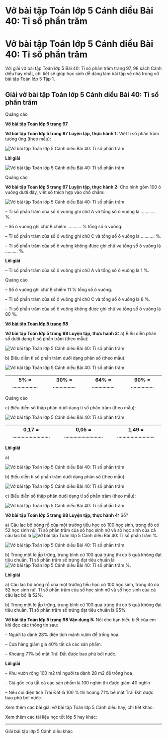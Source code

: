 # Vở bài tập Toán lớp 5 Cánh diều Bài 40: Tỉ số phần trăm

# Vở bài tập Toán lớp 5 Cánh diều Bài 40: Tỉ số phần trăm

Với giải vở bài tập Toán lớp 5 Bài 40: Tỉ số phần trăm trang 97, 98 sách Cánh diều hay nhất, chi tiết sẽ giúp học sinh dễ dàng làm bài tập về nhà trong vở bài tập Toán lớp 5 Tập 1.

## Giải vở bài tập Toán lớp 5 Cánh diều Bài 40: Tỉ số phần trăm

Quảng cáo

[**Vở bài tập Toán lớp 5 trang 97**](https://vietjack.com/vbt-toan-5-cd/vbt-toan-lop-5-trang-97.jsp)

**Vở bài tập Toán lớp 5 trang 97 Luyện tập, thực hành 1:** Viết tỉ số phần trăm tương ứng (theo mẫu):

![Vở bài tập Toán lớp 5 Cánh diều Bài 40: Tỉ số phần trăm](https://vietjack.com/vbt-toan-5-cd/images/bai-40-ti-so-phan-tram-11.PNG)

**Lời giải**

![Vở bài tập Toán lớp 5 Cánh diều Bài 40: Tỉ số phần trăm](https://vietjack.com/vbt-toan-5-cd/images/bai-40-ti-so-phan-tram-12.PNG)

Quảng cáo

**Vở bài tập Toán lớp 5 trang 97 Luyện tập, thực hành 2:** Cho hình gồm 100 ô vuông dưới đây, viết số thích hợp vào chỗ chấm:

![Vở bài tập Toán lớp 5 Cánh diều Bài 40: Tỉ số phần trăm](https://vietjack.com/vbt-toan-5-cd/images/bai-40-ti-so-phan-tram-13.PNG)

– Tỉ số phần trăm của số ô vuông ghi chữ A và tổng số ô vuông là ............ %. 

– Số ô vuông ghi chữ B chiếm ........... % tổng số ô vuông.

– Tỉ số phần trăm của số ô vuông ghi chữ C và tổng số ô vuông là ........... %.

– Tỉ số phần trăm của số ô vuông không được ghi chữ và tổng số ô vuông là .......... %.

**Lời giải**

– Tỉ số phần trăm của số ô vuông ghi chữ A và tổng số ô vuông là 1 %. 

Quảng cáo

– Số ô vuông ghi chữ B chiếm 11 % tổng số ô vuông.

– Tỉ số phần trăm của số ô vuông ghi chữ C và tổng số ô vuông là 8 %.

– Tỉ số phần trăm của số ô vuông không được ghi chữ và tổng số ô vuông là 80 %.

[**Vở bài tập Toán lớp 5 trang 98**](https://vietjack.com/vbt-toan-5-cd/vbt-toan-lop-5-trang-98.jsp)

**Vở bài tập Toán lớp 5 trang 98 Luyện tập, thực hành 3:** a) Biểu diễn phân số dưới dạng tỉ số phần trăm (theo mẫu):

![Vở bài tập Toán lớp 5 Cánh diều Bài 40: Tỉ số phần trăm](https://vietjack.com/vbt-toan-5-cd/images/bai-40-ti-so-phan-tram-14.PNG)

b) Biểu diễn tỉ số phần trăm dưới dạng phân số (theo mẫu):

![Vở bài tập Toán lớp 5 Cánh diều Bài 40: Tỉ số phần trăm](https://vietjack.com/vbt-toan-5-cd/images/bai-40-ti-so-phan-tram-15.PNG)

5% = ................... |  30% = ................. |  64% = ................. |  90% = .................  
---|---|---|---  
  
Quảng cáo

c) Biểu diễn số thập phân dưới dạng tỉ số phần trăm (theo mẫu):

![Vở bài tập Toán lớp 5 Cánh diều Bài 40: Tỉ số phần trăm](https://vietjack.com/vbt-toan-5-cd/images/bai-40-ti-so-phan-tram-16.PNG)

0,17 = ............................ |  0,05 = ............................. |  1,49 = ............................  
---|---|---  
  
**Lời giải**

a) 

![Vở bài tập Toán lớp 5 Cánh diều Bài 40: Tỉ số phần trăm](https://vietjack.com/vbt-toan-5-cd/images/bai-40-ti-so-phan-tram-17.PNG)

b) Biểu diễn tỉ số phần trăm dưới dạng phân số (theo mẫu):

![Vở bài tập Toán lớp 5 Cánh diều Bài 40: Tỉ số phần trăm](https://vietjack.com/vbt-toan-5-cd/images/bai-40-ti-so-phan-tram-18.PNG)

c) Biểu diễn số thập phân dưới dạng tỉ số phần trăm (theo mẫu):

![Vở bài tập Toán lớp 5 Cánh diều Bài 40: Tỉ số phần trăm](https://vietjack.com/vbt-toan-5-cd/images/bai-40-ti-so-phan-tram-19.PNG)

**Vở bài tập Toán lớp 5 trang 98 Luyện tập, thực hành 4:** Số?

a) Câu lạc bộ bóng rổ của một trường tiểu học có 100 học sinh, trong đó có 52 học sinh nữ. Tỉ số phần trăm của số học sinh nữ và số học sinh của cả câu lạc bộ là ![Vở bài tập Toán lớp 5 Cánh diều Bài 40: Tỉ số phần trăm](https://vietjack.com/vbt-toan-5-cd/images/bai-40-ti-so-phan-tram-21.PNG) %.

![Vở bài tập Toán lớp 5 Cánh diều Bài 40: Tỉ số phần trăm](https://vietjack.com/vbt-toan-5-cd/images/bai-40-ti-so-phan-tram-20.PNG)

b) Trong một lò ấp trứng, trung bình cứ 100 quả trứng thì có 5 quả không đạt tiêu chuẩn. Tỉ số phần trăm số trứng đạt tiêu chuẩn là ![Vở bài tập Toán lớp 5 Cánh diều Bài 40: Tỉ số phần trăm](https://vietjack.com/vbt-toan-5-cd/images/bai-40-ti-so-phan-tram-21.PNG) %. 

**Lời giải**

a) Câu lạc bộ bóng rổ của một trường tiểu học có 100 học sinh, trong đó có 52 học sinh nữ. Tỉ số phần trăm của số học sinh nữ và số học sinh của cả câu lạc bộ là 52%.

b) Trong một lò ấp trứng, trung bình cứ 100 quả trứng thì có 5 quả không đạt tiêu chuẩn. Tỉ số phần trăm số trứng đạt tiêu chuẩn là 95%. 

**Vở bài tập Toán lớp 5 trang 98 Vận dụng 5:** Nói cho bạn hiểu biết của em khi đọc các thông tin sau:

– Người ta dành 28% diện tích mảnh vườn để trồng hoa.

– Cửa hàng giảm giá 40% tất cả các sản phẩm.

– Khoảng 71% bề mặt Trái Đất được bao phủ bởi nước.

**Lời giải**

– Khu vườn rộng 100 m2 thì người ta dành 28 m2 để trồng hoa

– Giá gốc của tất cả các sản phẩm là 100 nghìn thì được giảm 40 nghìn

– Nếu coi diện tích Trái Đất là 100 % thì hoảng 71% bề mặt Trái Đất được bao phủ bởi nước.

Xem thêm các bài giải vở bài tập Toán lớp 5 Cánh diều hay, chi tiết khác:

Xem thêm các tài liệu học tốt lớp 5 hay khác:

* * *

Giải bài tập lớp 5 Cánh diều khác
